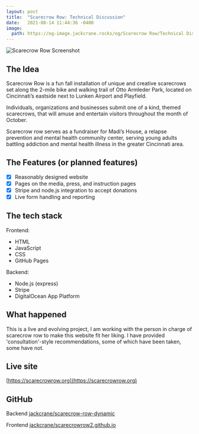 ```yaml
---
layout: post
title:  "Scarecrow Row: Technical Discussion"
date:   2021-08-14 11:44:36 -0400
image:
  path: https://og-image.jackcrane.rocks/og/Scarecrow Row/Technical Discussion/blog.jackcrane.rocks/https/cheerfulorange/{{h}}ffffff/data.png
---
```


![Scarecrow Row Screenshot](https://gh.jackcrane.rocks/sr.png)

## The Idea

Scarecrow Row is a fun fall installation of unique and creative scarecrows set along the 2-mile bike and walking trail of Otto Armleder Park, located on Cincinnati’s eastside next to Lunken Airport and Playfield.

Individuals, organizations and businesses submit one of a kind, themed scarecrows, that will amuse and entertain visitors throughout the month of October.

Scarecrow row serves as a fundraiser for Madi’s House, a relapse prevention and mental health community center, serving young adults battling addiction and mental health illness in the greater Cincinnati area.

## The Features (or planned features)

- [x] Reasonably designed website
- [x] Pages on the media, press, and instruction pages
- [x] Stripe and node.js integration to accept donations
- [x] Live form handling and reporting

## The tech stack

Frontend:

- HTML
- JavaScript
- CSS
- GitHub Pages

Backend:

- Node.js (express)
- Stripe
- DigitalOcean App Platform

## What happened

This is a live and evolving project, I am working with the person in charge of scarecrow row to make this website fit her liking. I have provided 'consultation'-style recommendations, some of which have been taken, some have not.

## Live site

[https://scarecrowrow.org](https://scarecrowrow.org)

## GitHub

Backend [jackcrane/scarecrow-row-dynamic](https://github.com/jackcrane/scarecrow-row-dynamic)

Frontend [jackcrane/scarecrowrow2.github.io](https://github.com/jackcrane/scarecrowrow2.github.io)

<script data-name="BMC-Widget" data-cfasync="false" src="https://cdnjs.buymeacoffee.com/1.0.0/widget.prod.min.js" data-id="jackcrane" data-description="Support me on Buy me a coffee!" data-message="Feeling generous?" data-color="#FFDD00" data-position="Right" data-x_margin="18" data-y_margin="18"></script>